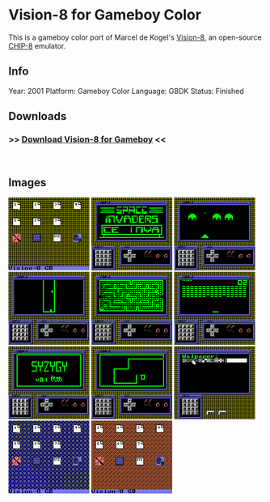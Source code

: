 # Vision-8 for Gameboy Color

This is a gameboy color port of Marcel de Kogel's [Vision-8], an open-source [CHIP-8] emulator.

## Info
Year: 2001
Platform: Gameboy Color
Language: GBDK
Status: Finished

## Downloads
### >> [Download Vision-8 for Gameboy](/downloads/gbv8_100.zip "Download Vision-8 for Gameboy Color") <<
<br>

## Images

<div class="ContentFlow">
	<div class="flow">
		<img class="item" src="/vision-8-chip-8-emulator-for-gameboy-color/GBC8_1.png" />
		<img class="item" src="/vision-8-chip-8-emulator-for-gameboy-color/GBC8_2.png" />
		<img class="item" src="/vision-8-chip-8-emulator-for-gameboy-color/GBC8_3.png" />
		<img class="item" src="/vision-8-chip-8-emulator-for-gameboy-color/GBC8_4.png" />
		<img class="item" src="/vision-8-chip-8-emulator-for-gameboy-color/GBC8_5.png" />
		<img class="item" src="/vision-8-chip-8-emulator-for-gameboy-color/GBC8_7.png" />
		<img class="item" src="/vision-8-chip-8-emulator-for-gameboy-color/GBC8_8.png" />
		<img class="item" src="/vision-8-chip-8-emulator-for-gameboy-color/GBC8_9.png" />
		<img class="item" src="/vision-8-chip-8-emulator-for-gameboy-color/GBC8_10.png" />
		<img class="item" src="/vision-8-chip-8-emulator-for-gameboy-color/GBC8_11.png" />
		<img class="item" src="/vision-8-chip-8-emulator-for-gameboy-color/GBC8_12.png" />
	</div>
</div>


[Vision-8]: (http://www.permadi.com/tutorial/raycast/)
[CHIP-8]: (http://www.komkon.org/~dekogel/vision8.html)